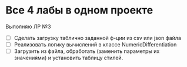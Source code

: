 # Все 4 лабы в одном проекте

Выполняю ЛР №3
- [ ] Сделать загрузку таблично заданной ф-ции из csv или json файла
- [ ] Реализовать логику вычислений в классе NumericDifferentiation
- [ ] Загрузить из файла, обработать (заменить параметры их значениями) и установить таблицу стилей.